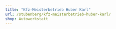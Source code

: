 ```yaml
---
title: "Kfz-Meisterbetrieb Huber Karl"
url: /stubenberg/kfz-meisterbetrieb-huber-karl/
shop: Autowerkstatt
---
```

